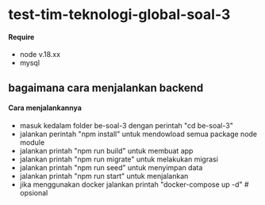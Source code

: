 # test-tim-teknologi-global-soal-3

#### Require

- node v.18.xx
- mysql

## bagaimana cara menjalankan backend 

#### Cara menjalankannya

- masuk kedalam folder be-soal-3 dengan perintah "cd be-soal-3"
- jalankan perintah "npm install" untuk mendowload semua package node module
- jalankan printah "npm run build" untuk membuat app
- jalankan printah "npm run migrate" untuk melakukan migrasi
- jalankan printah "npm run seed" untuk menyimpan data
- jalankan printah "npm run start" untuk menjalankan
- jika menggunakan docker jalankan printah "docker-compose up -d" # opsional
